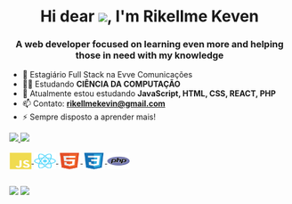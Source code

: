 <h1 align="center">Hi dear <img src="https://raw.githubusercontent.com/kaueMarques/kaueMarques/master/hi.gif" width="30px">, I'm Rikellme Keven</h1>
<h3 align="center">A web developer focused on learning even more and helping those in need with my knowledge</h3>


- 🔭 Estagiário Full Stack na Evve Comunicações
- 👨‍💻 Estudando **CIÊNCIA DA COMPUTAÇÃO**
- 🌱 Atualmente estou estudando **JavaScript, HTML, CSS, REACT, PHP**
- 📫 Contato: **rikellmekevin@gmail.com**
- ⚡ Sempre disposto a aprender mais!

 <div>
  <a href="https://github.com/Rikellme">
  <img height="180em" src="https://github-readme-stats.vercel.app/api?username=rikellme&show_icons=true&theme=gotham&include_all_commits=true&count_private=true"/>
  <img height="180em" src="https://github-readme-stats.vercel.app/api/top-langs/?username=rikellme&layout=compact&langs_count=7&theme=gotham"/>
</div>

<div style="display: inline_block"><br>
  <img align="center" alt="Rikellme-Js" height="30" width="40" src="https://raw.githubusercontent.com/devicons/devicon/master/icons/javascript/javascript-plain.svg">
  <img align="center" alt="Rikellme-React" height="30" width="40" src="https://raw.githubusercontent.com/devicons/devicon/master/icons/react/react-original.svg">
  <img align="center" alt="Rikellme-HTML" height="30" width="40" src="https://raw.githubusercontent.com/devicons/devicon/master/icons/html5/html5-original.svg">
  <img align="center" alt="Rikellme-CSS" height="30" width="40" src="https://raw.githubusercontent.com/devicons/devicon/master/icons/css3/css3-original.svg">
  <img align="center" alt="Rikellme-Php" height="30" width="40" src="https://raw.githubusercontent.com/devicons/devicon/master/icons/php/php-original.svg">
</div>
  
  ##

<div>
  <a href="https://instagram.com/rikellme_kevin" target="_blank"><img src="https://img.shields.io/badge/-Instagram-%23E4405F?style=for-the-badge&logo=instagram&logoColor=white" target="_blank"></a>
   <a href = "mailto:rikellmekevin@gmail.com"><img src="https://img.shields.io/badge/-Gmail-%23333?style=for-the-badge&logo=gmail&logoColor=white" target="_blank"></a>
 
 </div>

<!-- 

<p align="center">
<a href="https://web.facebook.com/rikellme.kevin" target="blank"><img align="center" src="https://cdn.jsdelivr.net/npm/simple-icons@3.0.1/icons/facebook.svg" alt="rikellme" height="20" width="20" /></a>
<a href="https://www.instagram.com/rikellme_kevin" target="blank"><img align="center" src="https://cdn.jsdelivr.net/npm/simple-icons@3.0.1/icons/instagram.svg" alt="rikellme" height="20" width="20" /></a>
</p>
-->

<!--
**Rikellme/Rikellme** is a ✨ _special_ ✨ repository because its `README.md` (this file) appears on your GitHub profile.

Here are some ideas to get you started:

- 🔭 I’m currently working on ...
- 🌱 I’m currently learning ...
- 👯 I’m looking to collaborate on ...
- 🤔 I’m looking for help with ...
- 💬 Ask me about ...
- 📫 How to reach me: ...
- 😄 Pronouns: ...
- ⚡ Fun fact: ...
-->
